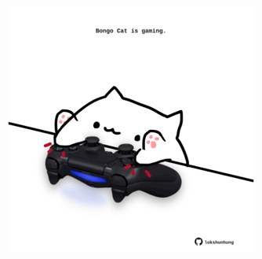 <!-- built at 02/07/2025, 10:00:42 UTC -->
<p align="center">
  <img width="500" height="500" src="./ReadmeImage.svg">
</p>
